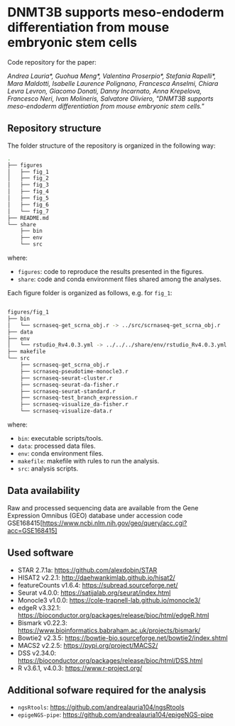 # DNMT3B supports meso-endoderm differentiation from mouse embryonic stem cells

Code repository for the paper:

<cite>Andrea Lauria*, Guohua Meng*, Valentina Proserpio*, Stefania Rapelli*, Mara Maldotti,
Isabelle Laurence Polignano, Francesca Anselmi, Chiara Levra Levron, Giacomo Donati,
Danny Incarnato, Anna Krepelova, Francesco Neri, Ivan Molineris, Salvatore Oliviero, "DNMT3B supports meso-endoderm differentiation from mouse embryonic stem cells."</cite>

## Repository structure

The folder structure of the repository is organized in the following way:

```bash
.
├── figures
│   ├── fig_1
│   ├── fig_2
│   ├── fig_3
│   ├── fig_4
│   ├── fig_5
│   ├── fig_6
│   └── fig_7
├── README.md
└── share
    ├── bin
    ├── env
    └── src
```

where:

- `figures`: code to reproduce the results presented in the figures.
- `share`: code and conda environment files shared among the analyses.

Each figure folder is organized as follows, e.g. for `fig_1`:

```bash

figures/fig_1
├── bin
│   └── scrnaseq-get_scrna_obj.r -> ../src/scrnaseq-get_scrna_obj.r
├── data
├── env
│   └── rstudio_Rv4.0.3.yml -> ../../../share/env/rstudio_Rv4.0.3.yml
├── makefile
└── src
    ├── scrnaseq-get_scrna_obj.r
    ├── scrnaseq-pseudotime-monocle3.r
    ├── scrnaseq-seurat-cluster.r
    ├── scrnaseq-seurat-da-fisher.r
    ├── scrnaseq-seurat-standard.r
    ├── scrnaseq-test_branch_expression.r
    ├── scrnaseq-visualize_da-fisher.r
    └── scrnaseq-visualize-data.r
```

where:

- `bin`: executable scripts/tools.
- `data`: processed data files.
- `env`: conda environment files.
- `makefile`: makefile with rules to run the analysis.
- `src`: analysis scripts.

## Data availability

Raw and processed sequencing data are available from the Gene Expression Omnibus (GEO) database under accession code GSE168415[https://www.ncbi.nlm.nih.gov/geo/query/acc.cgi?acc=GSE168415]

## Used software

- STAR 2.7.1a: https://github.com/alexdobin/STAR
- HISAT2 v2.2.1: http://daehwankimlab.github.io/hisat2/ 
- featureCounts v1.6.4: https://subread.sourceforge.net/ 
- Seurat v4.0.0: https://satijalab.org/seurat/index.html
- Monocle3 v1.0.0: https://cole-trapnell-lab.github.io/monocle3/
- edgeR v3.32.1: https://bioconductor.org/packages/release/bioc/html/edgeR.html
- Bismark v0.22.3: https://www.bioinformatics.babraham.ac.uk/projects/bismark/
- Bowtie2 v2.3.5: https://bowtie-bio.sourceforge.net/bowtie2/index.shtml
- MACS2 v2.2.5: https://pypi.org/project/MACS2/ 
- DSS v2.34.0: https://bioconductor.org/packages/release/bioc/html/DSS.html
- R v3.6.1, v4.0.3: https://www.r-project.org/

## Additional sofware required for the analysis

- `ngsRtools`: https://github.com/andrealauria104/ngsRtools
- `epigeNGS-pipe`: https://github.com/andrealauria104/epigeNGS-pipe

